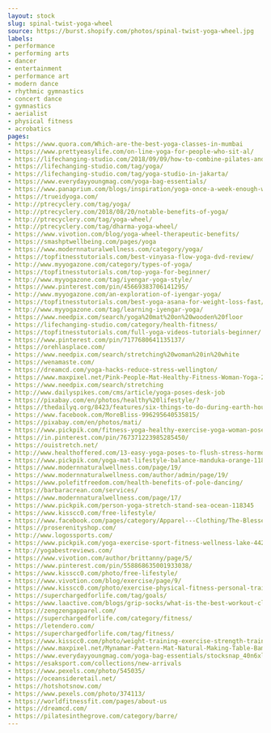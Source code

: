 ```yaml
---
layout: stock
slug: spinal-twist-yoga-wheel
source: https://burst.shopify.com/photos/spinal-twist-yoga-wheel.jpg
labels:
- performance
- performing arts
- dancer
- entertainment
- performance art
- modern dance
- rhythmic gymnastics
- concert dance
- gymnastics
- aerialist
- physical fitness
- acrobatics
pages:
- https://www.quora.com/Which-are-the-best-yoga-classes-in-mumbai
- https://www.prettyeasylife.com/on-line-yoga-for-people-who-sit-al/
- https://lifechanging-studio.com/2018/09/09/how-to-combine-pilates-and-yoga-to-your-practices/
- https://lifechanging-studio.com/tag/yoga/
- https://lifechanging-studio.com/tag/yoga-studio-in-jakarta/
- https://www.everydayyoungmag.com/yoga-bag-essentials/
- https://www.panaprium.com/blogs/inspiration/yoga-once-a-week-enough-weight-loss
- https://trueidyoga.com/
- http://ptrecyclery.com/tag/yoga/
- http://ptrecyclery.com/2018/08/20/notable-benefits-of-yoga/
- http://ptrecyclery.com/tag/yoga-wheel/
- http://ptrecyclery.com/tag/dharma-yoga-wheel/
- https://www.vivotion.com/blog/yoga-wheel-therapeutic-benefits/
- https://smashptwellbeing.com/pages/yoga
- https://www.modernnaturalwellness.com/category/yoga/
- https://topfitnesstutorials.com/best-vinyasa-flow-yoga-dvd-review/
- http://www.myyogazone.com/category/types-of-yoga/
- https://topfitnesstutorials.com/top-yoga-for-beginner/
- http://www.myyogazone.com/tag/iyengar-yoga-style/
- https://www.pinterest.com/pin/45669383706141295/
- http://www.myyogazone.com/an-exploration-of-iyengar-yoga/
- https://topfitnesstutorials.com/best-yoga-asana-for-weight-loss-fast/
- http://www.myyogazone.com/tag/learning-iyengar-yoga/
- https://www.needpix.com/search/yoga%20mat%20on%20wooden%20floor
- https://lifechanging-studio.com/category/health-fitness/
- https://topfitnesstutorials.com/full-yoga-videos-tutorials-beginner/
- https://www.pinterest.com/pin/7177680641135137/
- https://orehlasplace.com/
- https://www.needpix.com/search/stretching%20woman%20in%20white
- https://wenamaste.com/
- https://dreamcd.com/yoga-hacks-reduce-stress-wellington/
- https://www.maxpixel.net/Pink-People-Mat-Healthy-Fitness-Woman-Yoga-2557460
- https://www.needpix.com/search/stretching
- http://www.dailyspikes.com/cms/article/yoga-poses-desk-job
- https://pixabay.com/en/photos/healthy%20lifestyle/?
- https://thedailyq.org/8423/features/six-things-to-do-during-earth-hour/
- https://www.facebook.com/MoreBliss-996295640535815/
- https://pixabay.com/en/photos/mati/
- https://www.pickpik.com/fitness-yoga-healthy-exercise-yoga-woman-pose-110862
- https://in.pinterest.com/pin/767371223985285450/
- https://ouistretch.net/
- http://www.healthoffered.com/13-easy-yoga-poses-to-flush-stress-hormones-from-your-body/
- https://www.pickpik.com/yoga-mat-lifestyle-balance-manduka-orange-118825
- https://www.modernnaturalwellness.com/page/19/
- https://www.modernnaturalwellness.com/author/admin/page/19/
- https://www.polefitfreedom.com/health-benefits-of-pole-dancing/
- https://barbaracrean.com/services/
- https://www.modernnaturalwellness.com/page/17/
- https://www.pickpik.com/person-yoga-stretch-stand-sea-ocean-118345
- https://www.kisscc0.com/free-lifestyle/
- https://www.facebook.com/pages/category/Apparel---Clothing/The-Blessed-Yogi-2088852147996970/
- https://proserenityshop.com/
- http://www.logossports.com/
- https://www.pickpik.com/yoga-exercise-sport-fitness-wellness-lake-44243
- http://yogabestreviews.com/
- https://www.vivotion.com/author/brittanny/page/5/
- https://www.pinterest.com/pin/558868635001933038/
- https://www.kisscc0.com/photo/free-lifestyle/
- https://www.vivotion.com/blog/exercise/page/9/
- https://www.kisscc0.com/photo/exercise-physical-fitness-personal-trainer-fitness-0fhte6/
- https://superchargedforlife.com/tag/goals/
- https://www.laactive.com/blogs/grip-socks/what-is-the-best-workout-class-for-you
- https://zengzengapparel.com/
- https://superchargedforlife.com/category/fitness/
- https://letendero.com/
- https://superchargedforlife.com/tag/fitness/
- https://www.kisscc0.com/photo/weight-training-exercise-strength-training-persona-ejv4n2/
- https://www.maxpixel.net/Mynamar-Pattern-Mat-Natural-Making-Table-Bamboo-2665361
- https://www.everydayyoungmag.com/yoga-bag-essentials/stocksnap_40n6xlerbu/
- https://esaksport.com/collections/new-arrivals
- https://www.pexels.com/photo/545035/
- https://oceansideretail.net/
- https://hotshotsnow.com/
- https://www.pexels.com/photo/374113/
- https://worldfitnessfit.com/pages/about-us
- https://dreamcd.com/
- https://pilatesinthegrove.com/category/barre/
---
```

